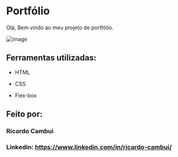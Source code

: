# Portfólio 
Olá, Bem vindo ao meu projeto de portfólio.

![image](https://raw.githubusercontent.com/Rcambui/portfolio/main/assets/Captura%20de%20Tela%202023-09-22%20a%CC%80s%2016.40.12.png)



## Ferramentas utilizadas:

* HTML

* CSS

* Flex-box

## Feito por:

### Ricardo Cambui

### Linkedin: https://www.linkedin.com/in/ricardo-cambui/
